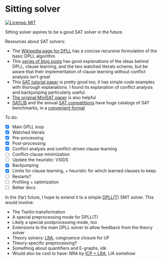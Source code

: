 # Sitting solver

[![License: MIT](https://img.shields.io/badge/License-MIT-yellow.svg)](https://opensource.org/licenses/MIT)

Sitting solver aspires to be a good SAT solver in the future.

Resources about SAT solvers:
 - The [Wikipedia page for DPLL] has a concise recursive formulation of the
   basic DPLL algorithm
 - This [series of blog posts] has good explanations of the ideas behind DPLL,
   clause learning, and the two watched literals scheme, but be aware that their
   implementation of clause learning without conflict analysis isn't great
 - This [SAT tutorial paper] is pretty good too; it has simple code examples
   with thorough explanations.  I found its explanation of conflict analysis and
   backjumping particularly useful.
 - [The original MiniSAT paper] is also helpful
 - [SATLIB] and the annual [SAT competitions] have huge catalogs of SAT
   benchmarks, in a [convenient format]

[Wikipedia page for DPLL]: https://en.wikipedia.org/wiki/DPLL_algorithm
[series of blog posts]: https://haz-tech.blogspot.com/2010/07/sat-solving-basics.html
[SAT tutorial paper]: http://poincare.matf.bg.ac.rs/~filip/phd/sat-tutorial.pdf
[The original MiniSAT paper]: http://minisat.se/downloads/MiniSat.pdf
[SATLIB]: https://www.cs.ubc.ca/~hoos/SATLIB/
[SAT Competitions]: https://satcompetition.github.io/
[convenient format]: http://www.satcompetition.org/2011/format-benchmarks2011.html

To do:
 - [x] Main DPLL loop
 - [x] Watched literals
 - [x] Pre-processing
 - [x] Post-processing
 - [x] Conflict analysis and conflict-driven clause learning
 - [ ] Conflict-clause minimization
 - [ ] Update the heuristic: VSIDS
 - [x] Backjumping
 - [x] Limits for clause learning, + heuristic for which learned clauses to keep
 - [ ] Restarts?
 - [ ] Profiling + optimization
 - [ ] Better docs

In the (far) future, I hope to extend it to a simple [DPLL(T)] SMT solver. This
would involve:
 - The Tseitin transformation
 - A special preprocessing mode for DPLL(T)
 - Likely a special postprocessing mode, too
 - Extensions to the main DPLL solver to allow feedback from the theory solver
 - Theory solvers: [LRA], congruence closure for UF
 - Theory-specific preprocessing?
 - Something about quantifiers and E-graphs, idk
 - Would also be cool to have: NRA by [ICP + LRA], LIA somehow

[DPLL(T)]: https://en.wikipedia.org/wiki/DPLL(T)
[LRA]: https://yices.csl.sri.com/papers/cav06.pdf
[ICP + LRA]: https://www.cs.colorado.edu/~srirams/papers/FMCAD10.PDF
